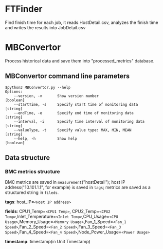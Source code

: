 # FTFinder
Find finish time for each job, it reads HostDetail.csv, analyzes the finish time and writes the results into JobDetail.csv


# MBConvertor
Process historical data and save them into "processed_metrics" database.
## MBConvertor command line parameters
```
$python3 MBConvertor.py --help
Options:
    --version, -v       Show version number                             [boolean]
    --startTime, -s     Specify start time of monitoring data           [string]
    --endTime, -e       Specify end time of monitoring data             [string]
    --interval, -i      Specify time interval of monitoring data        [string]
    --valueType, -t     Specify value type: MAX, MIN, MEAN              [string]
    --help, -h          Show help                                       [boolean]
```
## Data structure
### BMC metrics structure
BMC metrics are saved in `measurement`("hostDetail"); host IP address("10.101.1.1", for example) is saved in `tags`; metrics are saved as a structured string in `fileds`.

__tags__: host_IP=`<Host IP address>`

__fields__: CPU1_Temp=`<CPU1 Temp>`, CPU2_Temp=`<CPU2 Temp>`,Inlet_Temperature=`<Inlet Temp>`,CPU_Usage=`<CPU Usage>`,Memory_Usage=`<Memory Usage>`,Fan_1_Speed=`<Fan_1 Speed>`,Fan_2_Speed=`<Fan_2 Speed>`,Fan_3_Speed=`<Fan_3 Speed>`,Fan_4_Speed=`<Fan_4 Speed>`,Node_Power_Usage=`<Power Usage>`

__timestamp__: timestamp(in Unit Timestamp)



